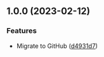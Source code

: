 ## 1.0.0 (2023-02-12)


### Features

* Migrate to GitHub ([d4931d7](https://github.com/timo-reymann/docker-matomo/commit/d4931d7c0d70ff15401a7b9da1b25f575562890b))
